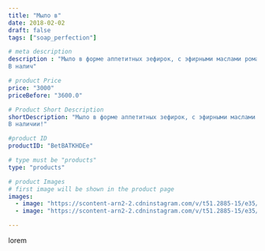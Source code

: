 ```yaml
---
title: "Мыло в"
date: 2018-02-02
draft: false
tags: ["soap_perfection"]

# meta description
description : "Мыло в форме аппетитных зефирок, с эфирными маслами ромашки и лаванды не только успокоит и снимет стресс после рабочего дня, но и поднимет настроение! 🌿
В налич"

# product Price
price: "3000"
priceBefore: "3600.0"

# Product Short Description
shortDescription: "Мыло в форме аппетитных зефирок, с эфирными маслами ромашки и лаванды не только успокоит и снимет стресс после рабочего дня, но и поднимет настроение! 🌿
В наличии!"

#product ID
productID: "BetBATKHDEe"

# type must be "products"
type: "products"

# product Images
# first image will be shown in the product page
images:
  - image: "https://scontent-arn2-2.cdninstagram.com/v/t51.2885-15/e35/26872780_1686114451467560_7625959607961124864_n.jpg?tp=1&_nc_ht=scontent-arn2-2.cdninstagram.com&_nc_cat=108&_nc_ohc=OfRn8_yPrhoAX-gl_un&ccb=7-4&oh=a35b06b809604486e8e70ac5fe1e3ea3&oe=60816467&ig_cache_key=MTcwNjAyMDM4MzE3MzE2MDYxNw%3D%3D.2-ccb7-4"
  - image: "https://scontent-arn2-2.cdninstagram.com/v/t51.2885-15/e35/26869481_2312594558967056_1390214285887537152_n.jpg?se=7&tp=1&_nc_ht=scontent-arn2-2.cdninstagram.com&_nc_cat=108&_nc_ohc=VEezyZoGGRwAX8gUiFu&ccb=7-4&oh=35d41a21671fa062c210e05786664c5e&oe=6083E372&ig_cache_key=MTcwNjAyMDM5MDU4MDQ0MTczMQ%3D%3D.2-ccb7-4"

---
```

lorem
